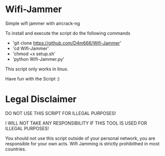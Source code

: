 # Wifi-Jammer
Simple wifi jammer with aircrack-ng

To install and execute the script do the following commands

  - 'git clone https://github.com/D4m666/Wifi-Jammer'
  - 'cd Wifi-Jammer'
  - 'chmod +x setup.sh'
  - 'python Wifi-Jammer.py'
 
This script only works in linux.

Have fun with the Script :)

# Legal Disclaimer

DO NOT USE THIS SCRIPT FOR ILLEGAL PURPOSES!

I WILL NOT TAKE ANY RESPONSIBILITY IF THIS TOOL IS USED FOR ILLEGAL PURPOSES!

You should not use this script outside of your personal network, you are responsible for your own acts.
Wifi Jamming is strictly prohibithed in most countries.
